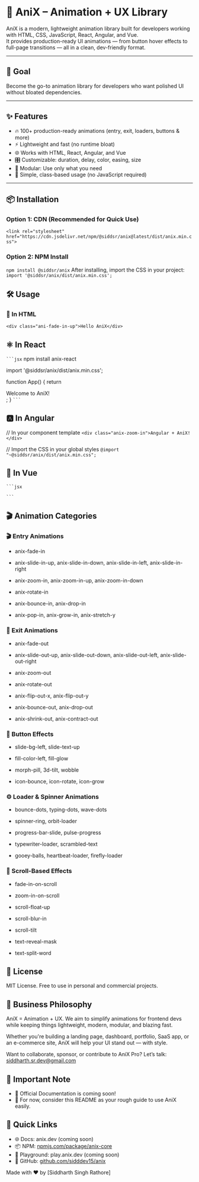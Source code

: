 # 🎉 AniX – Animation + UX Library

AniX is a modern, lightweight animation library built for developers working with HTML, CSS, JavaScript, React, Angular, and Vue.  
It provides production-ready UI animations — from button hover effects to full-page transitions — all in a clean, dev-friendly format.

---

## 🎯 Goal

Become the go-to animation library for developers who want polished UI without bloated dependencies.

---

## ✨ Features

- 🔥 100+ production-ready animations (entry, exit, loaders, buttons & more)
- ⚡ Lightweight and fast (no runtime bloat)
- 🌐 Works with HTML, React, Angular, and Vue
- 🎛️ Customizable: duration, delay, color, easing, size
- 🧩 Modular: Use only what you need
- 🚀 Simple, class-based usage (no JavaScript required)

---

## 📦 Installation

### Option 1: CDN (Recommended for Quick Use)

`<link rel="stylesheet" href="https://cdn.jsdelivr.net/npm/@siddsr/anix@latest/dist/anix.min.css">`

### Option 2: NPM Install

`npm install @siddsr/anix`
After installing, import the CSS in your project:
`import '@siddsr/anix/dist/anix.min.css';`

## 🛠️ Usage
### 🚀 In HTML
`<div class="ani-fade-in-up">Hello AniX</div>`

## ⚛️ In React

```` ```jsx ````
npm install anix-react

import '@siddsr/anix/dist/anix.min.css';

function App() {
  return <div className="anix-fade-in-left">Welcome to AniX!</div>;
}
```` ``` ````

## 🅰️ In Angular

// In your component template
`<div class="anix-zoom-in">Angular + AniX!</div>`

// Import the CSS in your global styles
`@import "~@siddsr/anix/dist/anix.min.css";`

## 🌱 In Vue
```` ```jsx ````
<template>
  <div class="anix-slide-in-right">Vue.js with AniX</div>
</template>

<script>
import '@siddsr/anix/dist/anix.min.css';
export default { };
</script>
```` ``` ````

## 🎬 Animation Categories

### 🎬 Entry Animations

- anix-fade-in

- anix-slide-in-up, anix-slide-in-down, anix-slide-in-left, anix-slide-in-right

- anix-zoom-in, anix-zoom-in-up, anix-zoom-in-down

- anix-rotate-in

- anix-bounce-in, anix-drop-in

- anix-pop-in, anix-grow-in, anix-stretch-y

### 🚪 Exit Animations

- anix-fade-out

- anix-slide-out-up, anix-slide-out-down, anix-slide-out-left, anix-slide-out-right

- anix-zoom-out

- anix-rotate-out

- anix-flip-out-x, anix-flip-out-y

- anix-bounce-out, anix-drop-out

- anix-shrink-out, anix-contract-out

### 🎨 Button Effects

- slide-bg-left, slide-text-up

- fill-color-left, fill-glow

- morph-pill, 3d-tilt, wobble

- icon-bounce, icon-rotate, icon-grow

### ⚙️ Loader & Spinner Animations

- bounce-dots, typing-dots, wave-dots

- spinner-ring, orbit-loader

- progress-bar-slide, pulse-progress

- typewriter-loader, scrambled-text

- gooey-balls, heartbeat-loader, firefly-loader

### 🧲 Scroll-Based Effects

- fade-in-on-scroll

- zoom-in-on-scroll

- scroll-float-up

- scroll-blur-in

- scroll-tilt

- text-reveal-mask

- text-split-word

## 📜 License

MIT License. Free to use in personal and commercial projects.

## 💼 Business Philosophy

AniX = Animation + UX.
We aim to simplify animations for frontend devs while keeping things lightweight, modern, modular, and blazing fast.

Whether you're building a landing page, dashboard, portfolio, SaaS app, or an e-commerce site, AniX will help your UI stand out — with style.

Want to collaborate, sponsor, or contribute to AniX Pro? Let’s talk: siddharth.sr.dev@gmail.com

## 📢 Important Note

- 📄 Official Documentation is coming soon!
- 📖 For now, consider this README as your rough guide to use AniX easily.

## 🚀 Quick Links

- 🌐 Docs: anix.dev (coming soon)
- 📦 NPM: [npmjs.com/package/anix-core](https://www.npmjs.com/package/@siddsr/anix)
- 🧪 Playground: play.anix.dev (coming soon)
- 🐙 GitHub: [github.com/sidddev15/anix](https://github.com/Sidddev15/Anix)

Made with ❤️ by [Siddharth Singh Rathore]
